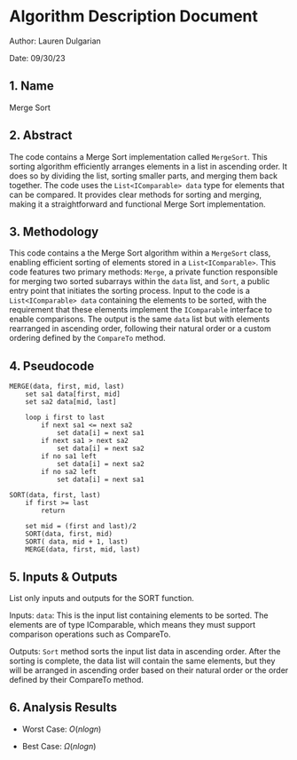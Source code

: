 # Algorithm Description Document

Author: Lauren Dulgarian

Date: 09/30/23

## 1. Name
Merge Sort

## 2. Abstract
The code contains a Merge Sort implementation called `MergeSort`. This sorting algorithm efficiently arranges elements in a list in ascending order. It does so by dividing the list, sorting smaller parts, and merging them back together. The code uses the `List<IComparable> data` type for elements that can be compared. It provides clear methods for sorting and merging, making it a straightforward and functional Merge Sort implementation.

## 3. Methodology
This code contains a the Merge Sort algorithm within a `MergeSort` class, enabling efficient sorting of elements stored in a `List<IComparable>`. This code features two primary methods: `Merge`, a private function responsible for merging two sorted subarrays within the `data` list, and `Sort`, a public entry point that initiates the sorting process. Input to the code is a `List<IComparable> data` containing the elements to be sorted, with the requirement that these elements implement the `IComparable` interface to enable comparisons. The output is the same `data` list but with elements rearranged in ascending order, following their natural order or a custom ordering defined by the `CompareTo` method.

## 4. Pseudocode
```
MERGE(data, first, mid, last)
    set sa1 data[first, mid]
    set sa2 data[mid, last]

    loop i first to last 
        if next sa1 <= next sa2 
            set data[i] = next sa1
        if next sa1 > next sa2 
            set data[i] = next sa2
        if no sa1 left 
            set data[i] = next sa2
        if no sa2 left 
            set data[i] = next sa1

SORT(data, first, last)
    if first >= last 
        return 

    set mid = (first and last)/2
    SORT(data, first, mid)
    SORT( data, mid + 1, last)
    MERGE(data, first, mid, last)
```

## 5. Inputs & Outputs

List only inputs and outputs for the SORT function.

Inputs: `data`: This is the input list containing elements to be sorted. The elements are of type IComparable, which means they must support comparison operations such as CompareTo.

Outputs: `Sort` method sorts the input list data in ascending order. After the sorting is complete, the data list will contain the same elements, but they will be arranged in ascending order based on their natural order or the order defined by their CompareTo method.

## 6. Analysis Results

* Worst Case: $O(n log n)$

* Best Case: $\Omega(n log n)$

